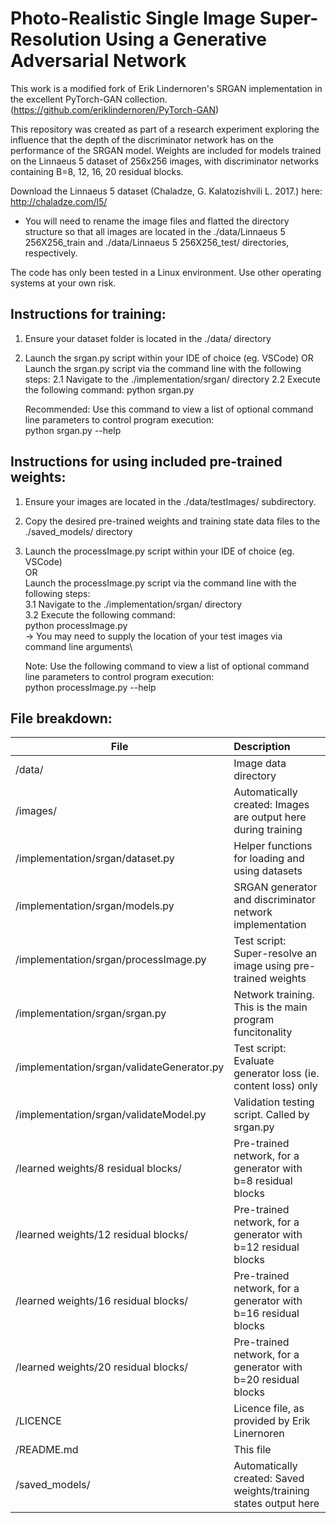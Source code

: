 # Photo-Realistic Single Image Super-Resolution Using a Generative Adversarial Network

This work is a modified fork of Erik Lindernoren's SRGAN implementation in the excellent PyTorch-GAN collection.
(https://github.com/eriklindernoren/PyTorch-GAN)

This repository was created as part of a research experiment exploring the influence that the depth of the discriminator network has on the performance of the SRGAN model. Weights are included for models trained on the Linnaeus 5 dataset of 256x256 images, with discriminator networks containing B=8, 12, 16, 20 residual blocks.

Download the Linnaeus 5 dataset (Chaladze, G. Kalatozishvili L. 2017.) here: http://chaladze.com/l5/
- You will need to rename the image files and flatted the directory structure so that all images are located in
the ./data/Linnaeus 5 256X256_train  and  ./data/Linnaeus 5 256X256_test/  directories, respectively.

The code has only been tested in a Linux environment. Use other operating systems at your own risk.


Instructions for training:
--------------------------
1. Ensure your dataset folder is located in the ./data/ directory
2. Launch the srgan.py script within your IDE of choice (eg. VSCode)
    OR
   Launch the srgan.py script via the command line with the following steps:
    2.1 Navigate to the ./implementation/srgan/ directory
    2.2 Execute the following command:
        python srgan.py

    Recommended: Use this command to view a list of optional command line parameters to control program execution:\
        python srgan.py --help


Instructions for using included pre-trained weights:
----------------------------------------------------
1. Ensure your images are located in the ./data/testImages/ subdirectory.
2. Copy the desired pre-trained weights and training state data files to the ./saved_models/ directory
3. Launch the processImage.py script within your IDE of choice (eg. VSCode)\
    OR\
   Launch the processImage.py script via the command line with the following steps:\
    3.1 Navigate to the ./implementation/srgan/ directory\
    3.2 Execute the following command:\
        python processImage.py\
	-> You may need to supply the location of your test images via command line arguments\

    Note: Use the following command to view a list of optional command line parameters to control program execution:\
        python processImage.py --help


File breakdown:
---------------
|File                                          	| Description |
|-----------------------------------------------|:---------------------------------------------------------------|
|/data/                                        	| Image data directory |
|/images/                                      	| Automatically created: Images are output here during training  |
|/implementation/srgan/dataset.py              	| Helper functions for loading and using datasets|
|/implementation/srgan/models.py		| SRGAN generator and discriminator network implementation|
|/implementation/srgan/processImage.py	       	| Test script: Super-resolve an image using pre-trained weights|
|/implementation/srgan/srgan.py			| Network training. This is the main program funcitonality|
|/implementation/srgan/validateGenerator.py	| Test script: Evaluate generator loss (ie. content loss) only|
|/implementation/srgan/validateModel.py		| Validation testing script. Called by srgan.py|
|/learned weights/8 residual blocks/		| Pre-trained network, for a generator with b=8 residual blocks|
|/learned weights/12 residual blocks/		| Pre-trained network, for a generator with b=12 residual blocks|
|/learned weights/16 residual blocks/		| Pre-trained network, for a generator with b=16 residual blocks|
|/learned weights/20 residual blocks/		| Pre-trained network, for a generator with b=20 residual blocks|
|/LICENCE					| Licence file, as provided by Erik Linernoren|
|/README.md					| This file|
|/saved_models/					| Automatically created: Saved weights/training states output here|
